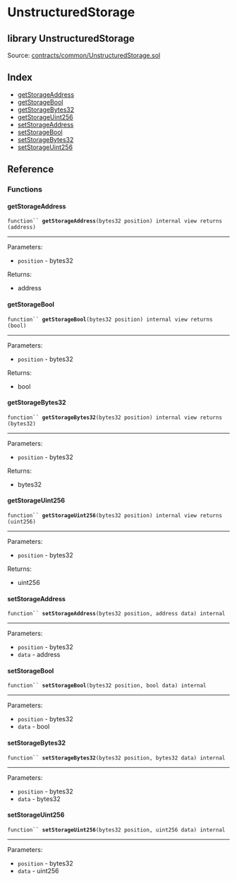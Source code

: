 # UnstructuredStorage

## library UnstructuredStorage

Source: [contracts/common/UnstructuredStorage.sol](https://github.com/aragon/aragonOS/blob/v4.4.0/contracts/common/UnstructuredStorage.sol)

## Index

* [getStorageAddress](unstructuredstorage.md#getstorageaddress)
* [getStorageBool](unstructuredstorage.md#getstoragebool)
* [getStorageBytes32](unstructuredstorage.md#getstoragebytes32)
* [getStorageUint256](unstructuredstorage.md#getstorageuint256-1)
* [setStorageAddress](unstructuredstorage.md#setstorageaddress)
* [setStorageBool](unstructuredstorage.md#setstoragebool)
* [setStorageBytes32](unstructuredstorage.md#setstoragebytes32)
* [setStorageUint256](unstructuredstorage.md#setstorageuint256-2)

## Reference

### Functions

#### **getStorageAddress** <a href="#getstorageaddress" id="getstorageaddress"></a>

`function`` `**`getStorageAddress`**`(bytes32 position) internal view returns (address)`

***

Parameters:

* `position` - bytes32

Returns:

* address

#### **getStorageBool** <a href="#getstoragebool" id="getstoragebool"></a>

`function`` `**`getStorageBool`**`(bytes32 position) internal view returns (bool)`

***

Parameters:

* `position` - bytes32

Returns:

* bool

#### **getStorageBytes32** <a href="#getstoragebytes32" id="getstoragebytes32"></a>

`function`` `**`getStorageBytes32`**`(bytes32 position) internal view returns (bytes32)`

***

Parameters:

* `position` - bytes32

Returns:

* bytes32

#### **getStorageUint256** <a href="#getstorageuint256-1" id="getstorageuint256-1"></a>

`function`` `**`getStorageUint256`**`(bytes32 position) internal view returns (uint256)`

***

Parameters:

* `position` - bytes32

Returns:

* uint256

#### **setStorageAddress** <a href="#setstorageaddress" id="setstorageaddress"></a>

`function`` `**`setStorageAddress`**`(bytes32 position, address data) internal`

***

Parameters:

* `position` - bytes32
* `data` - address

#### **setStorageBool** <a href="#setstoragebool" id="setstoragebool"></a>

`function`` `**`setStorageBool`**`(bytes32 position, bool data) internal`

***

Parameters:

* `position` - bytes32
* `data` - bool

#### **setStorageBytes32** <a href="#setstoragebytes32" id="setstoragebytes32"></a>

`function`` `**`setStorageBytes32`**`(bytes32 position, bytes32 data) internal`

***

Parameters:

* `position` - bytes32
* `data` - bytes32

#### **setStorageUint256** <a href="#setstorageuint256-2" id="setstorageuint256-2"></a>

`function`` `**`setStorageUint256`**`(bytes32 position, uint256 data) internal`

***

Parameters:

* `position` - bytes32
* `data` - uint256
